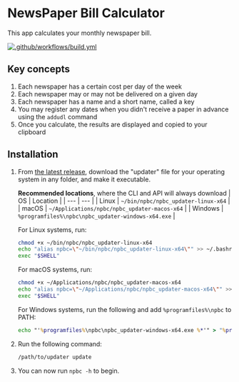 # NewsPaper Bill Calculator

This app calculates your monthly newspaper bill.

[![.github/workflows/build.yml](https://github.com/eccentricOrange/npbc/actions/workflows/build.yml/badge.svg)](https://github.com/eccentricOrange/npbc/actions/workflows/build.yml)

## Key concepts
1. Each newspaper has a certain cost per day of the week
2. Each newspaper may or may not be delivered on a given day
3. Each newspaper has a name and a short name, called a key
4. You may register any dates when you didn't receive a paper in advance using the `addudl` command
5. Once you calculate, the results are displayed and copied to your clipboard

## Installation
1. From [the latest release](https://github.com/eccentricOrange/npbc/releases/latest), download the "updater" file for your operating system in any folder, and make it executable.

    **Recommended locations**, where the CLI and API will always download
    | OS | Location |
    | --- | --- |
    | Linux | `~/bin/npbc/npbc_updater-linux-x64` |
    | macOS | `~/Applications/npbc/npbc_updater-macos-x64` |
    | Windows | `%programfiles%\npbc\npbc_updater-windows-x64.exe` |

    For Linux systems, run:
    ```bash
    chmod +x ~/bin/npbc/npbc_updater-linux-x64
    echo "alias npbc=\"~/bin/npbc/npbc_updater-linux-x64\"" >> ~/.bashrc
    exec "$SHELL"
    ```

    For macOS systems, run:
    ```bash
    chmod +x ~/Applications/npbc/npbc_updater-macos-x64
    echo "alias npbc=\"~/Applications/npbc/npbc_updater-macos-x64\"" >> ~/.bashrc
    exec "$SHELL"
    ```

    For Windows systems, run the following and add `%programfiles%\npbc` to PATH:
    ```bat
    echo "'%programfiles%\npbc\npbc_updater-windows-x64.exe %*'" > "%programfiles%\npbc\npbc.bat"
    ```
2. Run the following command:

    ```sh
    /path/to/updater update
    ```

3. You can now run `npbc -h` to begin.
